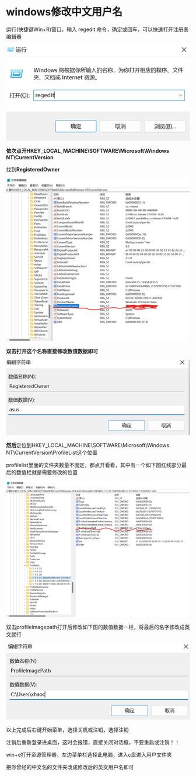# windows修改中文用户名

运行(快捷键Win+R)窗口，输入 regedit 命令，确定或回车，可以快速打开注册表编辑器

![](<../.gitbook/assets/image (178).png>)

**依次点开HKEY\_LOCAL\_MACHINE\SOFTWARE\Microsoft\Windows NT\CurrentVersion**

找到**RegisteredOwner**

****![](<../.gitbook/assets/image (195).png>)****

**双击打开这个名称直接修改数值数据即可**

****![](<../.gitbook/assets/image (179).png>)****

**然后**定位到HKEY\_LOCAL\_MACHINE\SOFTWARE\Microsoft\Windows NT\CurrentVersion\ProfileList这个位置

profilelist里面的文件夹数量不固定，都点开看看，其中有一个如下图红线部分最后的数值栏就是需要修改的位置

![](<../.gitbook/assets/image (192).png>)

双击profilelmagepath打开后修改如下图的数值数据一栏，将最后的名字修改成英文就行

![](<../.gitbook/assets/image (185).png>)

以上完成后右键开始菜单，选择关机或注销，选择注销

注销后重新登录进桌面，这时会报错，直接关闭对话框，不要重启或注销！！

win+e打开资源管理器，左边菜单栏选择此电脑，进入c盘进入用户文件夹

把你曾经的中文名的文件夹改成修改后的英文用户名即可
